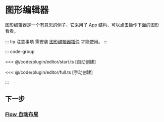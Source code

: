 <script setup>
import Case from '/component/Case.vue'
</script>

# 图形编辑器

图形编辑器是一个有意思的例子，它采用了 App 结构，可以点击操作下面的图形看看。

::: tip 注意事项
需安装 [图形编辑器插件](/plugin/in/editor/) 才能使用。
:::

<case name="Editor" index=2 count=2 x=20></case>

::: code-group

<<< @/code/plugin/editor/start.ts [自动创建]

<<< @/code/plugin/editor/full.ts [手动创建]

:::

## 下一步

### [Flow 自动布局](/guide/plugin/flow)
